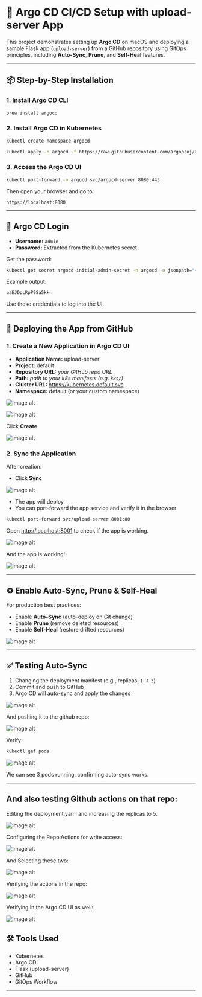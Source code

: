 # 🚀 Argo CD CI/CD Setup with upload-server App

This project demonstrates setting up **Argo CD** on macOS and deploying a sample Flask app (`upload-server`) from a GitHub repository using GitOps principles, including **Auto-Sync**, **Prune**, and **Self-Heal** features.

---

## 📦 Step-by-Step Installation

### 1. Install Argo CD CLI

```bash
brew install argocd
```

### 2. Install Argo CD in Kubernetes

```bash
kubectl create namespace argocd

kubectl apply -n argocd -f https://raw.githubusercontent.com/argoproj/argo-cd/stable/manifests/install.yaml
```

### 3. Access the Argo CD UI

```bash
kubectl port-forward -n argocd svc/argocd-server 8080:443
```

Then open your browser and go to:

```
https://localhost:8080
```

---

## 🔐 Argo CD Login

- **Username:** `admin`
- **Password:** Extracted from the Kubernetes secret

Get the password:

```bash
kubectl get secret argocd-initial-admin-secret -n argocd -o jsonpath="{.data.password}" | base64 --decode
```

Example output:

```
uaEJDpLRpP9Sa5kk
```

Use these credentials to log into the UI.

---

## 📁 Deploying the App from GitHub

### 1. Create a New Application in Argo CD UI

- **Application Name:** upload-server
- **Project:** default
- **Repository URL:** _your GitHub repo URL_
- **Path:** _path to your k8s manifests (e.g. `k8s/`)_
- **Cluster URL:** https://kubernetes.default.svc
- **Namespace:** default (or your custom namespace)

![image alt](https://github.com/Dpk808/Argo-CI_CD/blob/main/Screenshots/2.2%20Creating%20Argo%20App%20from%20repo.png) 



![image alt](https://github.com/Dpk808/Argo-CI_CD/blob/main/Screenshots/2.3%20Argo%20App%202.png)


Click **Create**.

![image alt](https://github.com/Dpk808/Argo-CI_CD/blob/main/Screenshots/2.4%20App%20created.png)


### 2. Sync the Application

After creation:

- Click **Sync**

  
![image alt](https://github.com/Dpk808/Argo-CI_CD/blob/main/Screenshots/2.6%20App%20Synced.png) 



- The app will deploy
- You can port-forward the app service and verify it in the browser

```bash
kubectl port-forward svc/upload-server 8001:80
```

Open [http://localhost:8001](http://localhost:8001) to check if the app is working. 


![image alt](https://github.com/Dpk808/Argo-CI_CD/blob/main/Screenshots/2.6%20App%20Synced.png) 


And the app is working!

![image alt](https://github.com/Dpk808/Argo-CI_CD/blob/main/Screenshots/2.75%20uploadserver%20is%20working.png) 



---

## ♻️ Enable Auto-Sync, Prune & Self-Heal

For production best practices:

- Enable **Auto-Sync** (auto-deploy on Git change)
- Enable **Prune** (remove deleted resources)
- Enable **Self-Heal** (restore drifted resources)

![image alt](https://github.com/Dpk808/Argo-CI_CD/blob/main/Screenshots/2.8%20Auto%20Sync%2C%20prune%20and%20self-heal.png)


---

## ✅ Testing Auto-Sync

1. Changing the deployment manifest (e.g., replicas: `1` → `3`)
2. Commit and push to GitHub
3. Argo CD will auto-sync and apply the changes



![image alt](https://github.com/Dpk808/Argo-CI_CD/blob/main/Screenshots/3.%20Test%20auto-sync%20by%20changing%20replicas%20form%201%20to%203.png) 

And pushing it to the github repo: 

![image alt](https://github.com/Dpk808/Argo-CI_CD/blob/main/Screenshots/3.2%20After%20pushing%20the%20edited%20deployment%20yaml%20.png)



Verify:

```bash
kubectl get pods
```


![image alt](https://github.com/Dpk808/Argo-CI_CD/blob/main/Screenshots/3.3%20Three%20pods%20are%20created%20instantly.png) 



We can see 3 pods running, confirming auto-sync works.

---


## And also testing Github actions on that repo:

Editing the deployment.yaml and increasing the replicas to 5. 


![image alt](https://github.com/Dpk808/Argo-CI_CD/blob/main/Screenshots/4.1%20Testing%20Github%20Actions.png)


Configuring the Repo:Actions for write access:

![image alt](https://github.com/Dpk808/Argo-CI_CD/blob/main/Screenshots/5.1%20Configure%20repo%20for%20write%20access.png)


And Selecting these two:


![image alt](https://github.com/Dpk808/Argo-CI_CD/blob/main/Screenshots/5.2%20Configure%20Actions.png)


Verifying the actions in the repo: 

![image alt](https://github.com/Dpk808/Argo-CI_CD/blob/main/Screenshots/4.2%20Actions%20triggered%20successfully.png)



Verifying in the Argo CD UI as well: 

![image alt](https://github.com/Dpk808/Argo-CI_CD/blob/main/Screenshots/4.3%20Five%20pods%20were%20created%20instantly.png)





## 🛠️ Tools Used

- Kubernetes
- Argo CD
- Flask (upload-server)
- GitHub
- GitOps Workflow

---

